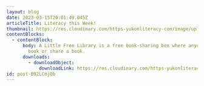 ```yaml
---
layout: blog
date: 2023-03-15T20:01:49.045Z
articleTitle: Literacy this Week!
thumbnail: https://res.cloudinary.com/https-yukonliteracy-com/image/upload/q_35/v1680206581/Little_Libraries_ougviw.png
contentBlocks:
  - contentBlock:
      body: A Little Free Library is a free book-sharing box where anyone may take a
        book or share a book.
      downloads:
        - downloadObject:
            downloadLink: https://res.cloudinary.com/https-yukonliteracy-com/image/upload/q_35/v1680206555/10545386_2023-03-21_14_46_46_proof1_gazuve.pdf
id: post-B92LCmjQb
---
```

